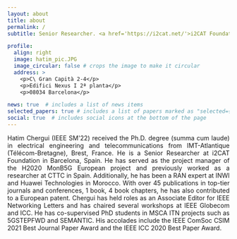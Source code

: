 ```yaml
---
layout: about
title: about
permalink: /
subtitle: Senior Researcher. <a href='https://i2cat.net/'>i2CAT Foundation</a>, Barcelona, Spain.

profile:
  align: right
  image: hatim_pic.JPG
  image_circular: false # crops the image to make it circular
  address: >
    <p>C\ Gran Capità 2-4</p>
    <p>Edifici Nexus I 2ª planta</p>
    <p>08034 Barcelona</p>

news: true  # includes a list of news items
selected_papers: true # includes a list of papers marked as "selected={true}"
social: true  # includes social icons at the bottom of the page
---
```


<p align="justify">Hatim Chergui (IEEE SM'22) received the Ph.D. degree (summa cum laude) in electrical engineering and telecommunications from IMT-Atlantique (Télécom-Bretagne), Brest, France. He is a Senior Researcher at i2CAT Foundation in Barcelona, Spain. He has served as the project manager of the H2020 MonB5G European project and previously worked as a researcher at CTTC in Spain. Additionally, he has been a RAN expert at INWI and Huawei Technologies in Morocco. With over 45 publications in top-tier journals and conferences, 1 book, 4 book chapters, he has also contributed to a European patent. Chergui has held roles as an Associate Editor for IEEE Networking Letters and has chaired several workshops at IEEE Globecom and ICC. He has co-supervised PhD students in MSCA ITN projects such as 5GSTEPFWD and SEMANTIC. His accolades include the IEEE ComSoc CSIM 2021 Best Journal Paper Award and the IEEE ICC 2020 Best Paper Award.</p>
